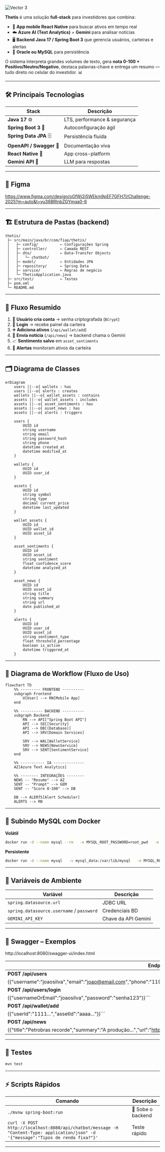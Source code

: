
![Vector 3](https://github.com/user-attachments/assets/fcb8c08c-ca99-4656-8e25-ad38944d9957)

**Thetis** é uma solução **full-stack** para investidores que combina:

- 📱 **App mobile React Native** para buscar ativos em tempo real  
- ☁️ **Azure AI (Text Analytics)** + **Gemini** para analisar notícias  
- 🖥️ **Backend Java 17 / Spring Boot 3** que gerencia usuários, carteiras e alertas  
- 💾 **Oracle ou MySQL** para persistência

O sistema interpreta grandes volumes de texto, gera **nota 0-100 + Positivo/Neutro/Negativo**, destaca palavras-chave e entrega um resumo — tudo direto no celular do investidor. 📊  

---

## 🛠️ Principais Tecnologias

| Stack | Descrição |
|-------|-----------|
| **Java 17** ⚙️ | LTS, performance & segurança |
| **Spring Boot 3** 🌱 | Autoconfiguração ágil |
| **Spring Data JPA** 🗄️ | Persistência fluida |
| **OpenAPI / Swagger** 📜 | Documentação viva |
| **React Native** 📱 | App cross-platform |
| **Gemini API** 🤖 | LLM para respostas |

---

## 🎨 Figma  
https://www.figma.com/design/oGfWj2j5WEkm9pEF7GFH7I/Challenge-2025?m=auto&t=yu36BRlnbZGYmqa0-6

---

## 🏗️ Estrutura de Pastas (backend)

```text
thetis/
 ├─ src/main/java/br/com/fiap/thetis/
 │   ├─ config/          ← Configurações Spring
 │   ├─ controller/      ← Camada REST
 │   ├─ dto/             ← Data-Transfer Objects
 │   │   └─ chatbot/
 │   ├─ model/           ← Entidades JPA
 │   ├─ repository/      ← Spring Data
 │   ├─ service/         ← Regras de negócio
 │   └─ ThetisApplication.java
 ├─ src/test/            ← Testes
 ├─ pom.xml
 └─ README.md
```

---

## 🔄 Fluxo Resumido

1. 📝 **Usuário cria conta** → senha criptografada (`BCrypt`)  
2. 🔑 **Login** → recebe painel da carteira  
3. ➕ **Adiciona ativos** (`/api/wallet/add`)  
4. 📰 **Envia notícia** (`/api/news`) → backend chama o Gemini  
5. 📈 **Sentimento salvo** em `asset_sentiments`  
6. 🚨 **Alertas** monitoram ativos da carteira  

---

## 🗂️ Diagrama de Classes

```mermaid
erDiagram
    users ||--o{ wallets : has
    users ||--o{ alerts : creates
    wallets ||--o{ wallet_assets : contains
    assets ||--o{ wallet_assets : includes
    assets ||--o{ asset_sentiments : has
    assets ||--o{ asset_news : has
    assets ||--o{ alerts : triggers

    users {
        UUID id
        string username
        string email
        string password_hash
        string phone
        datetime created_at
        datetime modified_at
    }

    wallets {
        UUID id
        UUID user_id
    }

    assets {
        UUID id
        string symbol
        string type
        decimal current_price
        datetime last_updated
    }

    wallet_assets {
        UUID id
        UUID wallet_id
        UUID asset_id
    }

    asset_sentiments {
        UUID id
        UUID asset_id
        string sentiment
        float confidence_score
        datetime analyzed_at
    }

    asset_news {
        UUID id
        UUID asset_id
        string title
        string summary
        string url
        date published_at
    }

    alerts {
        UUID id
        UUID user_id
        UUID asset_id
        string sentiment_type
        float threshold_percentage
        boolean is_active
        datetime triggered_at
    }
```

---

## 🔁 Diagrama de Workflow (Fluxo de Uso)

```mermaid
flowchart TD
    %% --------- FRONTEND ----------
    subgraph Frontend
        U[User] --> RN[Mobile App]
    end

    %% ---------- BACKEND ----------
    subgraph Backend
        RN --> API["Spring Boot API"]
        API --> SEC[Security]
        API --> DB[(Database)]
        API --> SRV[Domain Services]

        SRV --> WAL[WalletService]
        SRV --> NEWS[NewsService]
        SRV --> SENT[SentimentService]
    end

    %% ----------- IA --------------
    AZ[Azure Text Analytics]

    %% -------- INTEGRAÇÕES --------
    NEWS -- "Resumo" --> AZ
    SENT -- "Prompt" --> GEM
    SENT -- "Score 0-100" --> DB

    DB --> ALERTS[Alert Scheduler]
    ALERTS --> RN
```

---

## 🐳 Subindo MySQL com Docker

**Volátil**  
```bash
docker run -d --name mysql --rm   -e MYSQL_ROOT_PASSWORD=root_pwd   -e MYSQL_USER=new_user   -e MYSQL_PASSWORD=my_pwd   -e MYSQL_DATABASE=thetis   -p 3306:3306 mysql:8
```

**Persistente**  
```bash
docker run -d --name mysql   -v mysql_data:/var/lib/mysql   -e MYSQL_ROOT_PASSWORD=root_pwd   -e MYSQL_USER=new_user   -e MYSQL_PASSWORD=my_pwd   -e MYSQL_DATABASE=thetis   -p 3306:3306 mysql:8
```

---

## 🔑 Variáveis de Ambiente

| Variável | Descrição |
|----------|-----------|
| `spring.datasource.url` | JDBC URL |
| `spring.datasource.username` / `password` | Credenciais BD |
| `GEMINI_API_KEY` | Chave da API Gemini |

---

## 📜 Swagger – Exemplos

http://localhost:8080/swagger-ui/index.html

| Endpoint | Payload |
|----------|---------|
| **POST /api/users** | ```json
{{"username":"joaosilva","email":"joao@email.com","phone":"11999999999","cpf":"12345678909","password":"senha123"}}``` |
| **POST /api/users/login** | ```json
{{"usernameOrEmail":"joaosilva","password":"senha123"}}``` |
| **POST /api/wallet/add** | ```json
{{"userId":"1111...","assetId":"aaaa..."}}``` |
| **POST /api/news** | ```json
{{"title":"Petrobras recorde","summary":"A produção...","url":"https://exemplo.com","assetId":"bbbb..."}}``` |

---

## 🧪 Testes

```bash
mvn test
```

---

## ⚡ Scripts Rápidos

| Comando | Descrição |
|---------|-----------|
| `./mvnw spring-boot:run` | 🚀 Sobe o backend |
| `curl -X POST http://localhost:8080/api/chatbot/message -H "Content-Type: application/json" -d '{"message":"Tipos de renda fixa?"}'` | Teste rápido |

---
